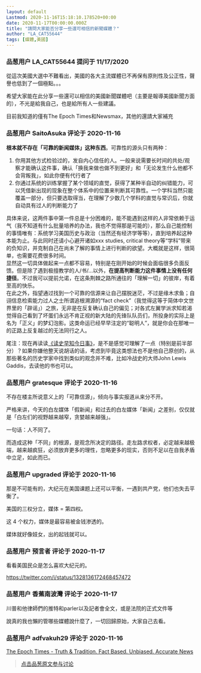 ```yaml
---
layout: default
Lastmod: 2020-11-16T15:18:10.178520+00:00
date: 2020-11-17T00:00:00.000Z
title: "請問大家能否分享一些還可相信的新聞媒體？"
author: "LA_CAT55644"
tags: [媒體,美國]
---
```



### 品葱用户 **LA_CAT55644** 提问于 11/17/2020
    
從這次美國大選中不難看出，美國的各大主流媒體已不再保有原則性及公正性，聲譽也低到了一個極點。。。  
  
希望大家能在此分享一些還可以相信的美國新聞媒體吧（主要是報導美國新聞方面的），不光是給我自己，也是給所有人一些建議。  
  
目前我知道的僅有The Epoch Times和Newsmax，其他的還請大家補充
    
                

### 品葱用户 **SaitoAsuka** 评论于 2020-11-16
        
**根本就不存在「可靠的新闻媒体」这种东西**。可靠性的源头只有两种：  

1.  你用其他方式检验过的，发自内心信任的人。一般来说需要长时间的共处/观察才能确认这件事，确认「换我来做也做不到更好」和「无论发生什么他都不会背叛我」，如此你便有代行者了
2.  你通过系统的训练掌握了某个领域的直觉，获得了某种半自动的纠错能力，可以凭借新出现的现象在整个体系中的位置来判断其可靠性。一个学科当然只能覆盖一部分，但只要选取得当，在理解了少数几个学科的直觉与常识后，你就自动具有过人的判断能力了

  
具体来说，这两件事中第一件总是十分困难的，能不能遇到这样的人非常依赖于运气（我不知道有什么批量培养的办法，我也不觉得那是可能的），那么自己能控制的事情唯有：系统学习美国历史与政治（当然还有经济学等等），直到培养起这种本能为止。与此同时还请小心避开诸如xxx studies, critical theory等“学科”带来的负知识，并克制自己在尚未了解的事情上进行判断的欲望。大概就是这样，很简单，也需要花费很多时间。  
显然这一切具体做起来一点都不容易，特别是在刚开始的时候会面临很多负面反馈。但是除了遇到极擅教学的人/书/…以外，**在提高判断能力这件事情上没有任何捷径**。不过我可以提前允诺，在这条荆棘之路所通往的「理解一切」的彼岸，有着至高的快乐。  
在此之外，指望通过找到一个可靠的信源来让自己摆脱迷茫，不过是缘木求鱼；自诩信息检索能力过人之士所谓追根溯源的“fact check”（我觉得这等于简体中文世界里的「辟谣」）之旅，无非是在反复确认自己的偏见；对各式左翼学派求知若渴觉得自己看到了坏蛋们永远不肯正视的新大陆的先锋队队员们，所投身的实际上是名为「正义」的梦幻泡影。这类命运已经早早注定的“聪明人”，就是你会在那唯一的正路上反复越过的无法同行之人。  
  
  
尾注：现在再读读[《读史早知今日事》]( "https://medium.com/@LiuZhongjing/讀史早知今日事-史觀系列-1-b844c56ef831")，是不是感觉可理解了一点（特别是前半部分）？如果你嫌他整天说胡话的话，考虑到毕竟这类想法也不是他自己原创的，从那些著名的历史学家中找到类似的观念并不难，比如冷战史的大师John Lewis Gaddis，去读他的书也可以。
        
                

### 品葱用户 **gratesque** 评论于 2020-11-16
        
不存在楼主所说意义上的「可靠信源」，倾向与事实报道从来分不开。  
  
严格来讲，今天的白左媒体「假新闻」和过去的白左媒体「新闻」之差别，仅仅就是「白左们的视野越来越窄，贪婪越来越强」。  
  
一句话：人不同了。  
  
而造成这种「不同」的根源，是观念所决定的路径。走左路求权者，必定越来越极端，越来越疯狂，必须放弃更多的理性，忽略更多的现实，否则不足以在自我矛盾中立足，如此而已。
        
                

### 品葱用户 **upgraded** 评论于 2020-11-16
        
那是不可能有的，大纪元在美国课题上还可以平衡，一遇到共产党，他们也失去平衡了。  
  
美国的三权分立，媒体 = 第四权。  
  
这 4 个权力，媒体是最容易被金钱渗透的。  
  
媒体就好像妓女，出的起钱就可以。
        
                

### 品葱用户 **预言者** 评论于 2020-11-17
        
看看美国民众是怎么喜欢大纪元的。  
  
https://twitter.com/i/status/1328136172468457472
        
                

### 品葱用户 **香蕉南波灣** 评论于 2020-11-17
        
川普和他律師們的推特和parler以及記者會全文，或是法院的正式文件等  
  
說真的我也懶的管哪些媒體說什麼了，一切回歸原始，大家自己去看。
        
                

### 品葱用户 **adfvakuh29** 评论于 2020-11-16
        
[The Epoch Times - Truth & Tradition. Fact Based. Unbiased. Accurate News]( "https://www.theepochtimes.com/")
        
                





> [点击品葱原文参与讨论](https://pincong.rocks/question/33579)

